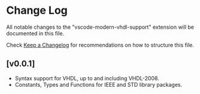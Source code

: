# Change Log
All notable changes to the "vscode-modern-vhdl-support" extension will be documented in this file.

Check [Keep a Changelog](http://keepachangelog.com/) for recommendations on how to structure this file.

## [v0.0.1]
- Syntax support for VHDL, up to and including VHDL-2008.
- Constants, Types and Functions for IEEE and STD library packages.